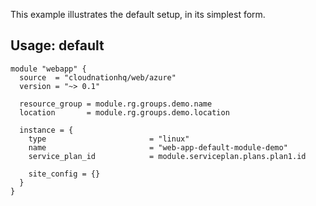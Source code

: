 This example illustrates the default setup, in its simplest form.

## Usage: default

```hcl
module "webapp" {
  source  = "cloudnationhq/web/azure"
  version = "~> 0.1"

  resource_group = module.rg.groups.demo.name
  location       = module.rg.groups.demo.location

  instance = {
    type                       = "linux"
    name                       = "web-app-default-module-demo"
    service_plan_id            = module.serviceplan.plans.plan1.id

    site_config = {}
  }
}
```